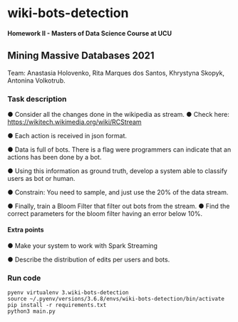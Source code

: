 # wiki-bots-detection

#### Homework II - Masters of Data Science Course at UCU

## Mining Massive Databases 2021

Team: Anastasia Holovenko, Rita Marques dos Santos, Khrystyna Skopyk, Antonina Volkotrub.

### Task description

● Consider all the changes done in the wikipedia as stream.
  ● Check here: https://wikitech.wikimedia.org/wiki/RCStream

● Each action is received in json format. 

● Data is full of bots. There is a flag were programmers can 
indicate that an actions has been done by a bot.

● Using this information as ground truth, develop a system able 
to classify users as bot or human.

● Constrain: You need to sample, and just use the 20% of the 
data stream. 

● Finally, train a Bloom Filter that filter out bots from the stream. 
  ● Find the correct parameters for the bloom filter having an 
error below 10%.

#### Extra points

● Make your system to work with Spark Streaming

● Describe the distribution of edits per users and bots.

### Run code

```
pyenv virtualenv 3.wiki-bots-detection
source ~/.pyenv/versions/3.6.8/envs/wiki-bots-detection/bin/activate
pip install -r requirements.txt
python3 main.py
```